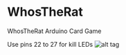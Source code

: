 # WhosTheRat
WhosTheRat Arduino Card Game

Use pins 22 to 27 for kill LEDs
![alt tag](https://raw.githubusercontent.com/blacksanta69/WhosTheRat/master/multiplexing_bb.jpg)